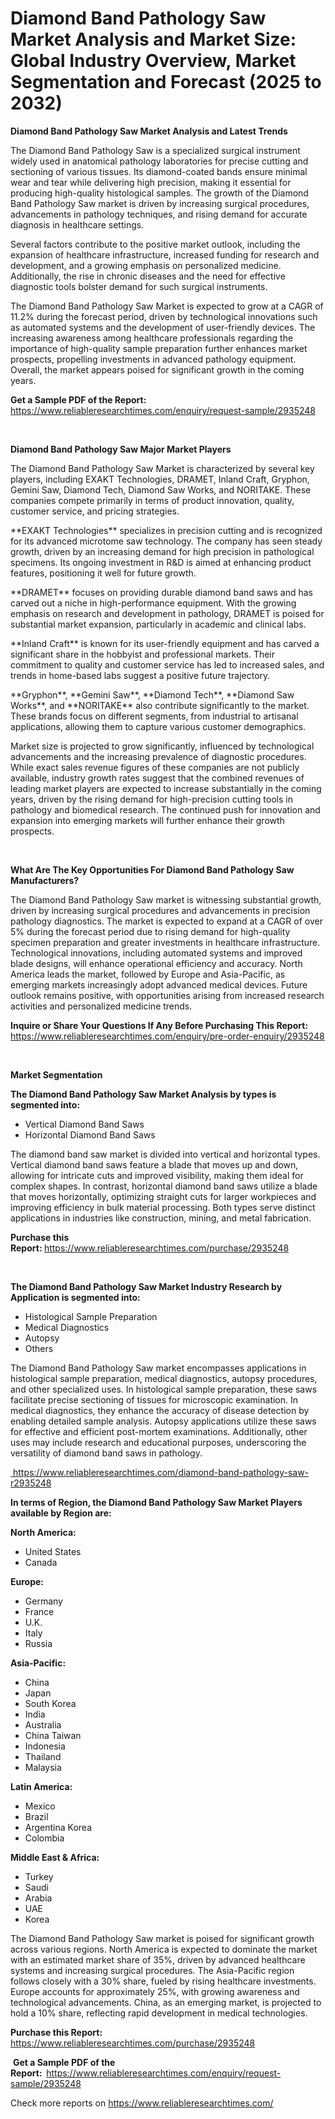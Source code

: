 <p><h1>Diamond Band Pathology Saw Market Analysis and Market Size: Global Industry Overview, Market Segmentation and Forecast (2025 to 2032)</h1></p><p><strong>Diamond Band Pathology Saw Market Analysis and Latest Trends</strong></p>
<p><p>The Diamond Band Pathology Saw is a specialized surgical instrument widely used in anatomical pathology laboratories for precise cutting and sectioning of various tissues. Its diamond-coated bands ensure minimal wear and tear while delivering high precision, making it essential for producing high-quality histological samples. The growth of the Diamond Band Pathology Saw market is driven by increasing surgical procedures, advancements in pathology techniques, and rising demand for accurate diagnosis in healthcare settings. </p><p>Several factors contribute to the positive market outlook, including the expansion of healthcare infrastructure, increased funding for research and development, and a growing emphasis on personalized medicine. Additionally, the rise in chronic diseases and the need for effective diagnostic tools bolster demand for such surgical instruments. </p><p>The Diamond Band Pathology Saw Market is expected to grow at a CAGR of 11.2% during the forecast period, driven by technological innovations such as automated systems and the development of user-friendly devices. The increasing awareness among healthcare professionals regarding the importance of high-quality sample preparation further enhances market prospects, propelling investments in advanced pathology equipment. Overall, the market appears poised for significant growth in the coming years.</p></p>
<p><strong>Get a Sample PDF of the Report:&nbsp;</strong> <a href="https://www.reliableresearchtimes.com/enquiry/request-sample/2935248?utm_campaign=3363&utm_medium=2&utm_source=Github&utm_content=ia&utm_term=14032025&utm_id=diamond-band-pathology-saw">https://www.reliableresearchtimes.com/enquiry/request-sample/2935248</a></p>
<p>&nbsp;</p>
<p><strong>Diamond Band Pathology Saw Major Market Players</strong></p>
<p><p>The Diamond Band Pathology Saw Market is characterized by several key players, including EXAKT Technologies, DRAMET, Inland Craft, Gryphon, Gemini Saw, Diamond Tech, Diamond Saw Works, and NORITAKE. These companies compete primarily in terms of product innovation, quality, customer service, and pricing strategies.</p><p>**EXAKT Technologies** specializes in precision cutting and is recognized for its advanced microtome saw technology. The company has seen steady growth, driven by an increasing demand for high precision in pathological specimens. Its ongoing investment in R&D is aimed at enhancing product features, positioning it well for future growth.</p><p>**DRAMET** focuses on providing durable diamond band saws and has carved out a niche in high-performance equipment. With the growing emphasis on research and development in pathology, DRAMET is poised for substantial market expansion, particularly in academic and clinical labs.</p><p>**Inland Craft** is known for its user-friendly equipment and has carved a significant share in the hobbyist and professional markets. Their commitment to quality and customer service has led to increased sales, and trends in home-based labs suggest a positive future trajectory.</p><p>**Gryphon**, **Gemini Saw**, **Diamond Tech**, **Diamond Saw Works**, and **NORITAKE** also contribute significantly to the market. These brands focus on different segments, from industrial to artisanal applications, allowing them to capture various customer demographics.</p><p>Market size is projected to grow significantly, influenced by technological advancements and the increasing prevalence of diagnostic procedures. While exact sales revenue figures of these companies are not publicly available, industry growth rates suggest that the combined revenues of leading market players are expected to increase substantially in the coming years, driven by the rising demand for high-precision cutting tools in pathology and biomedical research. The continued push for innovation and expansion into emerging markets will further enhance their growth prospects.</p></p>
<p>&nbsp;</p>
<p><strong>What Are The Key Opportunities For Diamond Band Pathology Saw Manufacturers?</strong></p>
<p><p>The Diamond Band Pathology Saw market is witnessing substantial growth, driven by increasing surgical procedures and advancements in precision pathology diagnostics. The market is expected to expand at a CAGR of over 5% during the forecast period due to rising demand for high-quality specimen preparation and greater investments in healthcare infrastructure. Technological innovations, including automated systems and improved blade designs, will enhance operational efficiency and accuracy. North America leads the market, followed by Europe and Asia-Pacific, as emerging markets increasingly adopt advanced medical devices. Future outlook remains positive, with opportunities arising from increased research activities and personalized medicine trends.</p></p>
<p><strong>Inquire or Share Your Questions If Any Before Purchasing This Report:</strong> <a href="https://www.reliableresearchtimes.com/enquiry/pre-order-enquiry/2935248?utm_campaign=3363&utm_medium=2&utm_source=Github&utm_content=ia&utm_term=14032025&utm_id=diamond-band-pathology-saw">https://www.reliableresearchtimes.com/enquiry/pre-order-enquiry/2935248</a></p>
<p>&nbsp;</p>
<p><strong>Market Segmentation</strong></p>
<p><strong>The Diamond Band Pathology Saw Market Analysis by types is segmented into:</strong></p>
<p><ul><li>Vertical Diamond Band Saws</li><li>Horizontal Diamond Band Saws</li></ul></p>
<p><p>The diamond band saw market is divided into vertical and horizontal types. Vertical diamond band saws feature a blade that moves up and down, allowing for intricate cuts and improved visibility, making them ideal for complex shapes. In contrast, horizontal diamond band saws utilize a blade that moves horizontally, optimizing straight cuts for larger workpieces and improving efficiency in bulk material processing. Both types serve distinct applications in industries like construction, mining, and metal fabrication.</p></p>
<p><strong>Purchase this Report:&nbsp;</strong><a href="https://www.reliableresearchtimes.com/purchase/2935248?utm_campaign=3363&utm_medium=2&utm_source=Github&utm_content=ia&utm_term=14032025&utm_id=diamond-band-pathology-saw">https://www.reliableresearchtimes.com/purchase/2935248</a></p>
<p>&nbsp;</p>
<p><strong>The Diamond Band Pathology Saw Market Industry Research by Application is segmented into:</strong></p>
<p><ul><li>Histological Sample Preparation</li><li>Medical Diagnostics</li><li>Autopsy</li><li>Others</li></ul></p>
<p><p>The Diamond Band Pathology Saw market encompasses applications in histological sample preparation, medical diagnostics, autopsy procedures, and other specialized uses. In histological sample preparation, these saws facilitate precise sectioning of tissues for microscopic examination. In medical diagnostics, they enhance the accuracy of disease detection by enabling detailed sample analysis. Autopsy applications utilize these saws for effective and efficient post-mortem examinations. Additionally, other uses may include research and educational purposes, underscoring the versatility of diamond band saws in pathology.</p></p>
<p><a href="https://www.reliableresearchtimes.com/diamond-band-pathology-saw-r2935248?utm_campaign=3363&utm_medium=2&utm_source=Github&utm_content=ia&utm_term=14032025&utm_id=diamond-band-pathology-saw">&nbsp;https://www.reliableresearchtimes.com/diamond-band-pathology-saw-r2935248</a></p>
<p><strong>In terms of Region, the Diamond Band Pathology Saw Market Players available by Region are:</strong></p>
<p>
    <p> <strong> North America: </strong>
        <ul>
            <li>United States</li>
            <li>Canada</li>
        </ul>
        </p> 
    <p> <strong> Europe: </strong>
        <ul>
            <li>Germany</li>
            <li>France</li>
            <li>U.K.</li>
            <li>Italy</li>
            <li>Russia</li>
        </ul>
        </p> 
    <p> <strong> Asia-Pacific: </strong>
        <ul>
            <li>China</li>
            <li>Japan</li>
            <li>South Korea</li>
            <li>India</li>
            <li>Australia</li>
            <li>China Taiwan</li>
            <li>Indonesia</li>
            <li>Thailand</li>
            <li>Malaysia</li>
        </ul>
        </p> 
    <p> <strong> Latin America: </strong>
        <ul>
            <li>Mexico</li>
            <li>Brazil</li>
            <li>Argentina Korea</li>
            <li>Colombia</li>
        </ul>
        </p> 
    <p> <strong> Middle East & Africa: </strong>
        <ul>
            <li>Turkey</li>
            <li>Saudi</li>
            <li>Arabia</li>
            <li>UAE</li>
            <li>Korea</li>
        </ul>
    </p>
    </p>
<p><p>The Diamond Band Pathology Saw market is poised for significant growth across various regions. North America is expected to dominate the market with an estimated market share of 35%, driven by advanced healthcare systems and increasing surgical procedures. The Asia-Pacific region follows closely with a 30% share, fueled by rising healthcare investments. Europe accounts for approximately 25%, with growing awareness and technological advancements. China, as an emerging market, is projected to hold a 10% share, reflecting rapid development in medical technologies.</p></p>
<p><strong>Purchase this Report: </strong><a href="https://www.reliableresearchtimes.com/purchase/2935248?utm_campaign=3363&utm_medium=2&utm_source=Github&utm_content=ia&utm_term=14032025&utm_id=diamond-band-pathology-saw">https://www.reliableresearchtimes.com/purchase/2935248</a></p>
<p>&nbsp;<strong>Get a Sample PDF of the Report:&nbsp;&nbsp;</strong><a href="https://www.reliableresearchtimes.com/enquiry/request-sample/2935248?utm_campaign=3363&utm_medium=2&utm_source=Github&utm_content=ia&utm_term=14032025&utm_id=diamond-band-pathology-saw">https://www.reliableresearchtimes.com/enquiry/request-sample/2935248</a></p>
<p><strong></strong></p>
<p>Check more reports on <a href="https://www.reliableresearchtimes.com/?utm_campaign=3363&utm_medium=2&utm_source=Github&utm_content=ia&utm_term=14032025&utm_id=diamond-band-pathology-saw">https://www.reliableresearchtimes.com/</a></p>